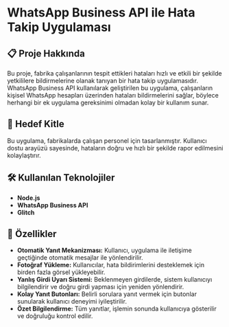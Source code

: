 # WhatsApp Business API ile Hata Takip Uygulaması

## 📋 Proje Hakkında

Bu proje, fabrika çalışanlarının tespit ettikleri hataları hızlı ve etkili bir şekilde yetkililere bildirmelerine olanak tanıyan bir hata takip uygulamasıdır. WhatsApp Business API kullanılarak geliştirilen bu uygulama, çalışanların kişisel WhatsApp hesapları üzerinden hataları bildirmelerini sağlar, böylece herhangi bir ek uygulama gereksinimi olmadan kolay bir kullanım sunar.

## 🎯 Hedef Kitle

Bu uygulama, fabrikalarda çalışan personel için tasarlanmıştır. Kullanıcı dostu arayüzü sayesinde, hataların doğru ve hızlı bir şekilde rapor edilmesini kolaylaştırır.

## 🛠️ Kullanılan Teknolojiler

- **Node.js**
- **WhatsApp Business API**
- **Glitch**

## 🚀 Özellikler

- **Otomatik Yanıt Mekanizması:** Kullanıcı, uygulama ile iletişime geçtiğinde otomatik mesajlar ile yönlendirilir.
- **Fotoğraf Yükleme:** Kullanıcılar, hata bildirimlerini desteklemek için birden fazla görsel yükleyebilir.
- **Yanlış Girdi Uyarı Sistemi:** Beklenmeyen girdilerde, sistem kullanıcıyı bilgilendirir ve doğru girdi yapması için yeniden yönlendirir.
- **Kolay Yanıt Butonları:** Belirli sorulara yanıt vermek için butonlar sunularak kullanıcı deneyimi iyileştirilir.
- **Özet Bilgilendirme:** Tüm yanıtlar, işlemin sonunda kullanıcıya gösterilir ve doğruluğu kontrol edilir.
